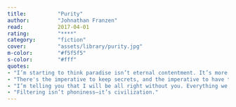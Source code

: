 ```yaml
---
title:          "Purity"
author:         "Johnathan Franzen"
read:           2017-04-01
rating:         "****"
category:       "fiction"
cover:          "assets/library/purity.jpg"
m-color:        "#f5f5f5"
s-color:        "#fff"
quotes:
- "I’m starting to think paradise isn’t eternal contentment. It’s more like there’s something eternal about feeling contented. There’s no such thing as eternal life, because you’re never going to outrun time, but you can still escape time if you’re contented, because then time doesn’t matter."
- "There's the imperative to keep secrets, and the imperative to have them known. How do you know that you're a person, distinct from other people? By keeping certain things to yourself. You guard them inside you, because, if you don't, there's no distinction between inside and outside. Secrets are the way you know you even have an inside. A radical exhibitionist is a person who has forfeited his identity. But identity in a vacuum is also meaningless. Sooner or later, the inside of you needs a witness. Otherwise you're just a cow, a cat, a stone, a thing in the world, trapped in your thingness. To have an identity, you have to believe that other identities equally exist. You need closeness with other people. And how is closeness built? By sharing secrets. . . . Your identity exists at the intersection of these lines of trust."
- "I’m telling you that I will be all right without you. Everything we have is temporary, the joy, the suffering, everything. I had the joy of experiencing your goodness for a very long time. It was enough. I have no right to ask for more."
- "Filtering isn’t phoniness—it’s civilization."
---
```

